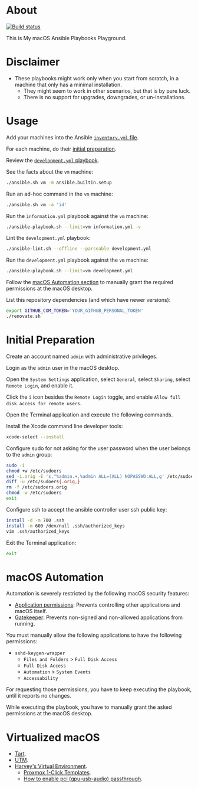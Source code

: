# About

[![Build status](https://github.com/rgl/my-macos-ansible-playbooks/workflows/build/badge.svg)](https://github.com/rgl/my-macos-ansible-playbooks/actions?query=workflow%3Abuild)

This is My macOS Ansible Playbooks Playground.

# Disclaimer

* These playbooks might work only when you start from scratch, in a machine that only has a minimal installation.
  * They might seem to work in other scenarios, but that is by pure luck.
  * There is no support for upgrades, downgrades, or un-installations.

# Usage

Add your machines into the Ansible [`inventory.yml` file](inventory.yml).

For each machine, do their [initial preparation](#initial-preparation).

Review the [`development.yml` playbook](development.yml).

See the facts about the `vm` machine:

```bash
./ansible.sh vm -m ansible.builtin.setup
```

Run an ad-hoc command in the `vm` machine:

```bash
./ansible.sh vm -a 'id'
```

Run the `information.yml` playbook against the `vm` machine:

```bash
./ansible-playbook.sh --limit=vm information.yml -v
```

Lint the `development.yml` playbook:

```bash
./ansible-lint.sh --offline --parseable development.yml
```

Run the `development.yml` playbook against the `vm` machine:

```bash
./ansible-playbook.sh --limit=vm development.yml
```

Follow the [macOS Automation section](#macos-automation) to manually grant the
required permissions at the macOS desktop.

List this repository dependencies (and which have newer versions):

```bash
export GITHUB_COM_TOKEN='YOUR_GITHUB_PERSONAL_TOKEN'
./renovate.sh
```

# Initial Preparation

Create an account named `admin` with administrative privileges.

Login as the `admin` user in the macOS desktop.

Open the `System Settings` application, select `General`, select `Sharing`,
select `Remote Login`, and enable it.

Click the `i` icon besides the `Remote Login` toggle, and enable
`Allow full disk access for remote users`.

Open the Terminal application and execute the following commands.

Install the Xcode command line developer tools:

```bash
xcode-select --install
```

Configure sudo for not asking for the user password when the user belongs to the `admin` group:

```bash
sudo -i
chmod +w /etc/sudoers
sed -i.orig -E 's,^%admin.+,%admin ALL=(ALL) NOPASSWD:ALL,g' /etc/sudoers
diff -u /etc/sudoers{.orig,}
rm -f /etc/sudoers.orig
chmod -w /etc/sudoers
exit
```

Configure ssh to accept the ansible controller user ssh public key:

```bash
install -d -m 700 .ssh
install -m 600 /dev/null .ssh/authorized_keys
vim .ssh/authorized_keys
```

Exit the Terminal application:

```bash
exit
```

# macOS Automation

Automation is severely restricted by the following macOS security features:

* [Application permissions](https://support.apple.com/guide/mac-help/change-privacy-security-settings-on-mac-mchl211c911f/13.0/mac/13.0): Prevents controlling other applications and macOS itself.
* [Gatekeeper](https://en.wikipedia.org/wiki/Gatekeeper_(macOS)): Prevents non-signed and non-allowed applications from running.

You must manually allow the following applications to have the following permissions:

* `sshd-keygen-wrapper`
  * `Files and Folders` > `Full Disk Access`
  * `Full Disk Access`
  * `Automation` > `System Events`
  * `Accessability`

For requesting those permissions, you have to keep executing the playbook, until it reports no changes.

While executing the playbook, you have to manually grant the asked permissions at the macOS desktop.

# Virtualized macOS

* [Tart](https://github.com/cirruslabs/tart).
* [UTM](https://github.com/utmapp/UTM).
* [Harvey's Virtual Environment](https://hsve.org/).
  * [Proxmox 1-Click Templates](https://hsve.org/hackeasyway/).
  * [How to enable pci (gpu-usb-audio) passthrough](https://hsve.org/passthrough/).
